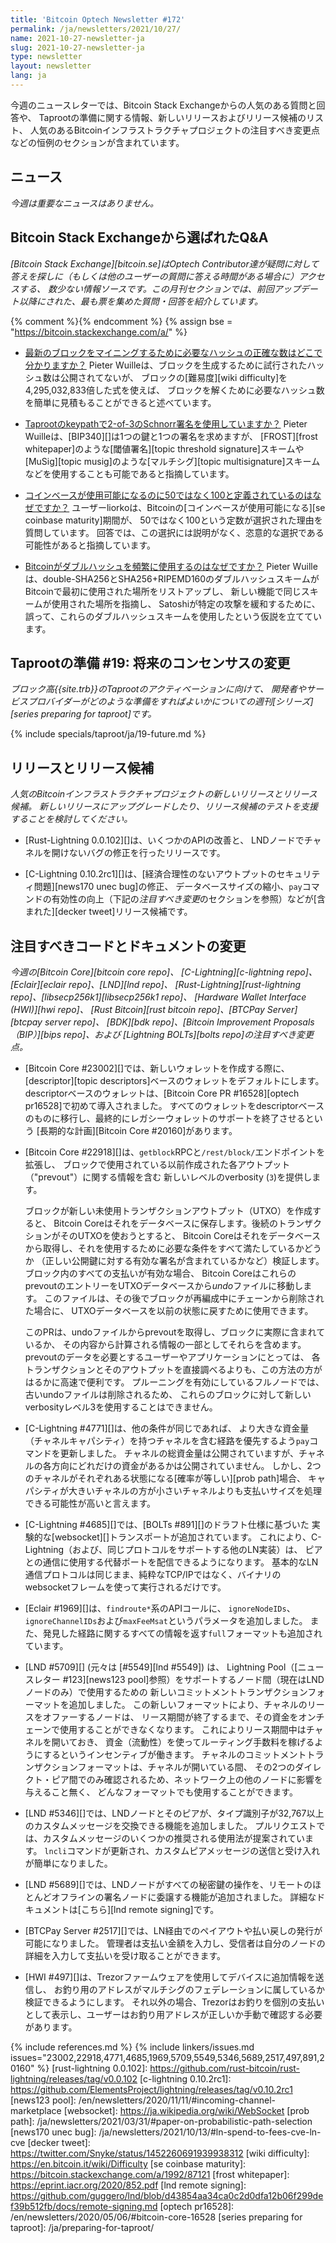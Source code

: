 ```yaml
---
title: 'Bitcoin Optech Newsletter #172'
permalink: /ja/newsletters/2021/10/27/
name: 2021-10-27-newsletter-ja
slug: 2021-10-27-newsletter-ja
type: newsletter
layout: newsletter
lang: ja
---
```

今週のニュースレターでは、Bitcoin Stack Exchangeからの人気のある質問と回答や、
Taprootの準備に関する情報、新しいリリースおよびリリース候補のリスト、
人気のあるBitcoinインフラストラクチャプロジェクトの注目すべき変更点などの恒例のセクションが含まれています。

## ニュース

*今週は重要なニュースはありません。*

## Bitcoin Stack Exchangeから選ばれたQ&A

*[Bitcoin Stack Exchange][bitcoin.se]はOptech Contributor達が疑問に対して答えを探しに（もしくは他のユーザーの質問に答える時間がある場合に）アクセスする、
数少ない情報ソースです。この月刊セクションでは、前回アップデート以降にされた、最も票を集めた質問・回答を紹介しています。*

{% comment %}<!-- https://bitcoin.stackexchange.com/search?tab=votes&q=created%3a1m..%20is%3aanswer -->{% endcomment %}
{% assign bse = "https://bitcoin.stackexchange.com/a/" %}

- [<!--where-to-find-the-exact-number-of-hashes-required-to-mine-most-recent-block-->最新のブロックをマイニングするために必要なハッシュの正確な数はどこで分かりますか？]({{bse}}110330)
  Pieter Wuilleは、ブロックを生成するために試行されたハッシュ数は公開されてないが、
  ブロックの[難易度][wiki difficulty]を4,295,032,833倍した式を使えば、
  ブロックを解くために必要なハッシュ数を簡単に見積もることができると述べています。

- [<!--using-a-2-of-3-taproot-keypath-with-schnorr-signatures-->Taprootのkeypathで2-of-3のSchnorr署名を使用していますか？]({{bse}}110249)
  Pieter Wuilleは、[BIP340][]は1つの鍵と1つの署名を求めますが、
  [FROST][frost whitepaper]のような[閾値署名][topic threshold signature]スキームや
  [MuSig][topic musig]のような[マルチシグ][topic multisignature]スキームなどを使用することも可能であると指摘しています。

- [<!--why-coinbase-maturity-is-defined-to-be-100-and-not-50-->コインベースが使用可能になるのに50ではなく100と定義されているのはなぜですか？]({{bse}}110085)
  ユーザーliorkoは、Bitcoinの[コインベースが使用可能になる][se coinbase maturity]期間が、
  50ではなく100という定数が選択された理由を質問しています。
  回答では、この選択には説明がなく、恣意的な選択である可能性があると指摘しています。

- [<!--why-does-bitcoin-use-double-hashing-so-often-->Bitcoinがダブルハッシュを頻繁に使用するのはなぜですか？]({{bse}}110065)
  Pieter Wuilleは、double-SHA256とSHA256+RIPEMD160のダブルハッシュスキームがBitcoinで最初に使用された場所をリストアップし、
  新しい機能で同じスキームが使用された場所を指摘し、
  Satoshiが特定の攻撃を緩和するために、誤って、これらのダブルハッシュスキームを使用したという仮説を立てています。

## Taprootの準備 #19: 将来のコンセンサスの変更

*ブロック高{{site.trb}}のTaprootのアクティベーションに向けて、
開発者やサービスプロバイダーがどのような準備をすればよいかについての週刊[シリーズ][series preparing for taproot]です。*

{% include specials/taproot/ja/19-future.md %}

## リリースとリリース候補

*人気のBitcoinインフラストラクチャプロジェクトの新しいリリースとリリース候補。
新しいリリースにアップグレードしたり、リリース候補のテストを支援することを検討してください。*

- [Rust-Lightning 0.0.102][]は、いくつかのAPIの改善と、
  LNDノードでチャネルを開けないバグの修正を行ったリリースです。

- [C-Lightning 0.10.2rc1][]は、[経済合理性のないアウトプットのセキュリティ問題][news170 unec bug]の修正、
  データベースサイズの縮小、`pay`コマンドの有効性の向上（下記の*注目すべき変更*のセクションを参照）などが[含まれた][decker tweet]リリース候補です。

## 注目すべきコードとドキュメントの変更

*今週の[Bitcoin Core][bitcoin core repo]、
[C-Lightning][c-lightning repo]、[Eclair][eclair repo]、[LND][lnd repo]、
[Rust-Lightning][rust-lightning repo]、[libsecp256k1][libsecp256k1 repo]、
[Hardware Wallet Interface (HWI)][hwi repo]、
[Rust Bitcoin][rust bitcoin repo]、[BTCPay Server][btcpay server repo]、
[BDK][bdk repo]、[Bitcoin Improvement Proposals（BIP）][bips repo]、および
[Lightning BOLTs][bolts repo]の注目すべき変更点。*

- [Bitcoin Core #23002][]では、新しいウォレットを作成する際に、
  [descriptor][topic descriptors]ベースのウォレットをデフォルトにします。
  descriptorベースのウォレットは、[Bitcoin Core PR #16528][optech pr16528]で初めて導入されました。
  すべてのウォレットをdescriptorベースのものに移行し、最終的にレガシーウォレットのサポートを終了させるという
  [長期的な計画][Bitcoin Core #20160]があります。

- [Bitcoin Core #22918][]は、`getblock`RPCと`/rest/block/`エンドポイントを拡張し、
  ブロックで使用されている以前作成された各アウトプット（"prevout"）に関する情報を含む
  新しいレベルのverbosity (`3`)を提供します。

  ブロックが新しい未使用トランザクションアウトプット（UTXO）を作成すると、
  Bitcoin Coreはそれをデータベースに保存します。後続のトランザクションがそのUTXOを使おうとすると、
  Bitcoin Coreはそれをデータベースから取得し、それを使用するために必要な条件をすべて満たしているかどうか
  （正しい公開鍵に対する有効な署名が含まれているかなど）検証します。
  ブロック内のすべての支払いが有効な場合、
  Bitcoin CoreはこれらのprevoutのエントリーをUTXOデータベースから*undo*ファイルに移動します。
  このファイルは、その後でブロックが再編成中にチェーンから削除された場合に、
  UTXOデータベースを以前の状態に戻すために使用できます。

  このPRは、undoファイルからprevoutを取得し、ブロックに実際に含まれているか、
  その内容から計算される情報の一部としてそれらを含めます。
  prevoutのデータを必要とするユーザーやアプリケーションにとっては、
  各トランザクションとそのアウトプットを直接調べるよりも、この方法の方がはるかに高速で便利です。
  プルーニングを有効にしているフルノードでは、古いundoファイルは削除されるため、
  これらのブロックに対して新しいverbosityレベル3を使用することはできません。

- [C-Lightning #4771][]は、他の条件が同じであれば、
  より大きな資金量（チャネルキャパシティ）を持つチャネルを含む経路を優先するよう`pay`コマンドを更新しました。
  チャネルの総資金量は公開されていますが、チャネルの各方向にどれだけの資金があるかは公開されていません。
  しかし、2つのチャネルがそれぞれある状態になる[確率が等しい][prob path]場合、
  キャパシティが大きいチャネルの方が小さいチャネルよりも支払いサイズを処理できる可能性が高いと言えます。

- [C-Lightning #4685][]では、[BOLTs #891][]のドラフト仕様に基づいた
  実験的な[websocket][]トランスポートが追加されています。
  これにより、C-Lightning（および、同じプロトコルをサポートする他のLN実装）は、
  ピアとの通信に使用する代替ポートを配信できるようになります。
  基本的なLN通信プロトコルは同じまま、純粋なTCP/IPではなく、バイナリのwebsocketフレームを使って実行されるだけです。

- [Eclair #1969][]は、`findroute*`系のAPIコールに、
  `ignoreNodeIDs`、`ignoreChannelIDs`および`maxFeeMsat`というパラメータを追加しました。
  また、発見した経路に関するすべての情報を返す`full`フォーマットも追加されています。

- [LND #5709][] (元々は [#5549][lnd #5549]) は、
  Lightning Pool（[ニュースレター #123][news123 pool]参照）をサポートするノード間（現在はLNDノードのみ）で使用するための
  新しいコミットメントトランザクションフォーマットを追加しました。
  この新しいフォーマットにより、チャネルのリースをオファーするノードは、
  リース期間が終了するまで、その資金をオンチェーンで使用することができなくなります。
  これによりリース期間中はチャネルを開いておき、
  資金（流動性）を使ってルーティング手数料を稼げるようにするというインセンティブが働きます。
  チャネルのコミットメントトランザクションフォーマットは、チャネルが開いている間、
  その2つのダイレクト・ピア間でのみ確認されるため、ネットワーク上の他のノードに影響を与えること無く、
  どんなフォーマットでも使用することができます。

- [LND #5346][]では、LNDノードとそのピアが、タイプ識別子が32,767以上のカスタムメッセージを交換できる機能を追加しました。
  プルリクエストでは、カスタムメッセージのいくつかの推奨される使用法が提案されています。
  `lncli`コマンドが更新され、カスタムピアメッセージの送信と受け入れが簡単になりました。

- [LND #5689][]では、LNDノードがすべての秘密鍵の操作を、リモートのほとんどオフラインの署名ノードに委譲する機能が追加されました。
  詳細なドキュメントは[こちら][lnd remote signing]です。

- [BTCPay Server #2517][]では、LN経由でのペイアウトや払い戻しの発行が可能になりました。
  管理者は支払い金額を入力し、受信者は自分のノードの詳細を入力して支払いを受け取ることができます。

- [HWI #497][]は、Trezorファームウェアを使用してデバイスに追加情報を送信し、
  お釣り用のアドレスがマルチシグのフェデレーションに属しているか検証できるようにします。
  それ以外の場合、Trezorはお釣りを個別の支払いとして表示し、ユーザーはお釣り用アドレスが正しいか手動で確認する必要があります。

{% include references.md %}
{% include linkers/issues.md issues="23002,22918,4771,4685,1969,5709,5549,5346,5689,2517,497,891,20160" %}
[rust-lightning 0.0.102]: https://github.com/rust-bitcoin/rust-lightning/releases/tag/v0.0.102
[c-lightning 0.10.2rc1]: https://github.com/ElementsProject/lightning/releases/tag/v0.10.2rc1
[news123 pool]: /en/newsletters/2020/11/11/#incoming-channel-marketplace
[websocket]: https://ja.wikipedia.org/wiki/WebSocket
[prob path]: /ja/newsletters/2021/03/31/#paper-on-probabilistic-path-selection
[news170 unec bug]: /ja/newsletters/2021/10/13/#ln-spend-to-fees-cve-ln-cve
[decker tweet]: https://twitter.com/Snyke/status/1452260691939938312
[wiki difficulty]: https://en.bitcoin.it/wiki/Difficulty
[se coinbase maturity]: https://bitcoin.stackexchange.com/a/1992/87121
[frost whitepaper]: https://eprint.iacr.org/2020/852.pdf
[lnd remote signing]: https://github.com/guggero/lnd/blob/d43854aa34ca0c2d0dfa12b06f299def39b512fb/docs/remote-signing.md
[optech pr16528]: /en/newsletters/2020/05/06/#bitcoin-core-16528
[series preparing for taproot]: /ja/preparing-for-taproot/
